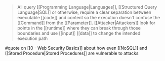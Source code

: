 > All query [[Programming Language|Languages]], [[Structured Query Language|SQL]] or otherwise, require a clear separation between executable [[code]] and content so the execution doesn't confuse the [[Command]] from the [[Parameter]]. [[Attacker|Attackers]] look for points in the [[runtime]] where they can break through those boundaries and use [[input]] [[data]] to change the intended execution path

#quote on [[0 - Web Security Basics]] about how even [[NoSQL]] and [[Stored Procedure|Stored Procedures]] are vulnerable to attacks